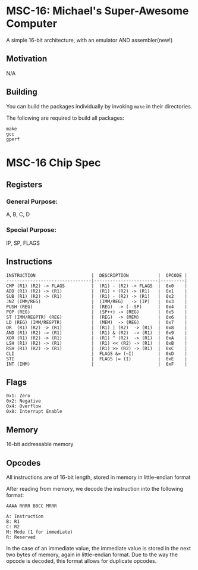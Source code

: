 # MSC-16: Michael's Super-Awesome Computer

A simple 16-bit architecture, with an emulator AND assembler(new!)

## Motivation

N/A

## Building

You can build the packages individually by invoking `make` in their directories.

The following are required to build all packages:

```
make
gcc
gperf
```

# MSC-16 Chip Spec

## Registers

### General Purpose:
A, B, C, D

### Special Purpose:
IP, SP, FLAGS

## Instructions

```
INSTRUCTION                     |  DESCRIPTION           |  OPCODE |
--------------------------------|------------------------|---------|
CMP (R1) (R2) -> FLAGS          |  (R1) - (R2) -> FLAGS  |  0x0    |
ADD (R1) (R2) -> (R1)           |  (R1) + (R2) -> (R1)   |  0x1    |
SUB (R1) (R2) -> (R1)           |  (R1) - (R2) -> (R1)   |  0x2    |
JNZ (IMM/REG)                   |  (IMM/REG)   -> (IP)   |  0x3    |
PUSH (REG)                      |  (REG)  -> (--SP)      |  0x4    |
POP (REG)                       |  (SP++) -> (REG)       |  0x5    |
ST (IMM/REGPTR) (REG)           |  (REG)  -> (MEM)       |  0x6    |
LD (REG) (IMM/REGPTR)           |  (MEM)  -> (REG)       |  0x7    |
OR  (R1) (R2) -> (R1)           |  (R1) | (R2)  -> (R1)  |  0x8    |
AND (R1) (R2) -> (R1)           |  (R1) & (R2)  -> (R1)  |  0x9    |
XOR (R1) (R2) -> (R1)           |  (R1) ^ (R2)  -> (R1)  |  0xA    |
LSH (R1) (R2) -> (R1)           |  (R1) << (R2) -> (R1)  |  0xB    |
RSH (R1) (R2) -> (R1)           |  (R1) >> (R2) -> (R1)  |  0xC    |
CLI                             |  FLAGS &= (~I)         |  0xD    |
STI                             |  FLAGS |= (I)          |  0xE    |
INT (IMM)                       |                        |  0xF    |
```

## Flags

```
0x1: Zero
0x2: Negative
0x4: Overflow
0x8: Interrupt Enable
```

## Memory

16-bit addressable memory

## Opcodes

All instructions are of 16-bit length, stored in memory in little-endian format

After reading from memory, we decode the instruction into the following format:

```
AAAA RRRR BBCC MRRR

A: Instruction
B: R1
C: R2
M: Mode (1 for immediate)
R: Reserved
```

In the case of an immediate value, the immediate value is stored in the next
two bytes of memory, again in little-endian format. Due to the way the opcode
is decoded, this format allows for duplicate opcodes.


